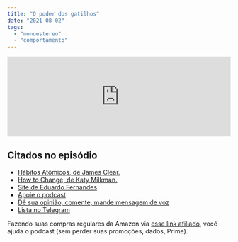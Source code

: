 ```yaml
---
title: "O poder dos gatilhos"
date: "2021-08-02"
tags: 
  - "monoestereo"
  - "comportamento"
---
```


<iframe src="https://anchor.fm/monoestereo/embed/episodes/O-poder-dos-gatilhos-e15bsf0" height="180px" width="100%" frameborder="0" scrolling="no" style="width:100%;height:180px"></iframe>

## Citados no episódio

- [Hábitos Atômicos, de James Clear.](https://www.amazon.com.br/H%C3%A1bitos-At%C3%B4micos-M%C3%A9todo-Comprovado-Livrar/dp/8550807567?__mk_pt_BR=%C3%85M%C3%85%C5%BD%C3%95%C3%91&dchild=1&keywords=james+clear&qid=1627914378&sr=8-1&linkCode=ll1&tag=eduf-20&linkId=b4c9aa97e194f382776908a2d122efe3&language=pt_BR&ref_=as_li_ss_tl)
- [How to Change, de Katy Milkman.](https://www.amazon.com.br/How-Change-Science-Getting-English-ebook/dp/B08KPFPSNS?__mk_pt_BR=%C3%85M%C3%85%C5%BD%C3%95%C3%91&dchild=1&keywords=Katy+Milkman&qid=1627914982&sr=8-1&ufe=app_do%3Aamzn1.fos.6a09f7ec-d911-4889-ad70-de8dd83c8a74&linkCode=ll1&tag=eduf-20&linkId=6e9adcc653d218520a49a46e7ca51c02&language=pt_BR&ref_=as_li_ss_tl)
- [Site de Eduardo Fernandes](https://eduf.me/)
- [Apoie o podcast](https://eduf.me/apoie/)
- [Dê sua opinião, comente, mande mensagem de voz](https://eduf.me/contato/)
- [Lista no Telegram](https://t.me/edufme)

Fazendo suas compras regulares da Amazon via [esse link afiliado](https://www.amazon.com.br/?&linkCode=ll2&tag=eduf-20&linkId=89f6c0120179c4d4d6f906d2100734f7&language=pt_BR&ref_=as_li_ss_tl), você ajuda o podcast (sem perder suas promoções, dados, Prime).
